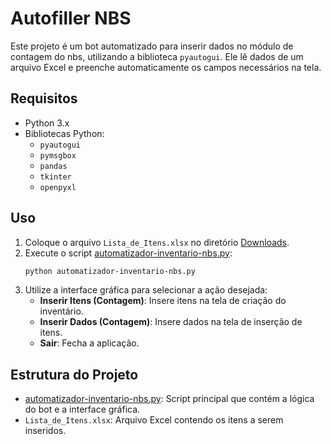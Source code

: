 # Autofiller NBS

Este projeto é um bot automatizado para inserir dados no módulo de contagem do nbs, utilizando a biblioteca `pyautogui`. Ele lê dados de um arquivo Excel e preenche automaticamente os campos necessários na tela.

## Requisitos

- Python 3.x
- Bibliotecas Python:
  - `pyautogui`
  - `pymsgbox`
  - `pandas`
  - `tkinter`
  - `openpyxl`

## Uso

1. Coloque o arquivo `Lista_de_Itens.xlsx` no diretório [Downloads](http://_vscodecontentref_/1).
2. Execute o script [automatizador-inventario-nbs.py](http://_vscodecontentref_/2):
    ```sh
    python automatizador-inventario-nbs.py
    ```
3. Utilize a interface gráfica para selecionar a ação desejada:
    - **Inserir Itens (Contagem)**: Insere itens na tela de criação do inventário.
    - **Inserir Dados (Contagem)**: Insere dados na tela de inserção de itens.
    - **Sair**: Fecha a aplicação.

## Estrutura do Projeto

- [automatizador-inventario-nbs.py](http://_vscodecontentref_/3): Script principal que contém a lógica do bot e a interface gráfica.
- `Lista_de_Itens.xlsx`: Arquivo Excel contendo os itens a serem inseridos.